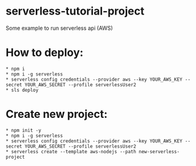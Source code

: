 # serverless-tutorial-project
Some example to run serverless api (AWS)


# How to deploy:
    * npm i
    * npm i -g serverless
    * serverless config credentials --provider aws --key YOUR_AWS_KEY --secret YOUR_AWS_SECRET --profile serverlessUser2
    * sls deploy

# Create new project:
    * npm init -y
    * npm i -g serverless
    * serverless config credentials --provider aws --key YOUR_AWS_KEY --secret YOUR_AWS_SECRET --profile serverlessUser2
    * serverless create --template aws-nodejs --path new-serverless-project